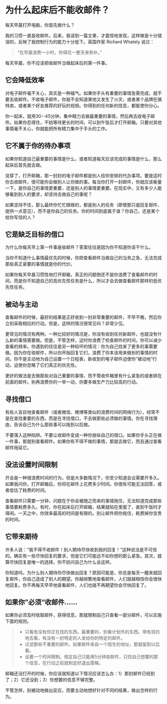 # 为什么起床后不能收邮件？

每天早晨打开电脑，你首先做什么？

我的习惯一直是收邮件。后来，我读到一篇文章，才震惊地发现，这样做是十分错误的，反映了我控制行为的能力十分低下。英国作家 Richard Whately 说过：

> “在早晨浪费一小时，你得花一整天来弥补。”

每天早晨，你不应该把收邮件当做起床后的第一件事。

## 它会降低效率

对电子邮件毫不关心，其实是一种福气。如果你手头有重要的事情急需完成，就不要去收邮件。不收电子邮件，你就不会知道某地又发生了火灾，或者某个品牌在搞特卖，或者某个好友推荐的好玩的视频。你得到的任何新的信息，都能使你分心。

你一起床，就用30--45分钟，集中精力去做最重要的事情，然后再去收电子邮件。如果你忍得住，不妨等待更长的时间，可以到午饭后才打开邮箱。只要对其他事情毫不关心，你就能把所有精力集中于手头的工作。

## 它不属于你的待办事项

如果你知道自己最重要的事情是什么，或者知道每天应该完成的事情是什么，那么起床后首先就去做。

说穿了，打开邮箱，那一封封的电子邮件都是别人给你安排的代办事项。要是这时你去收邮件，很可能你会做别人让你做的事。每当你打开一封邮件，你就应该衡量一下，是你自己的事情更重要，还是别人的事情更重要。在现实中，又有多少人能够看到别人的要求，却坚持去做自己的事呢？

如果坚持不住，那么最终你忙忙碌碌的，都是别人的任务（即使那只是回复邮件、提供一点意见），而不是你自己的任务。你的时间到底属于谁？你自己，还是某个给你写信的人？

## 它是缺乏目标的借口

为什么你每天早上第一件事是收邮件？答案往往是因为你不知道你该干什么。

当你不知道什么事情最优先的时候，你把查看邮件当做自己的当务之急，无法完成那些真正紧要的事情就是你的代价。

如果你每天早晨习惯性地打开邮箱，真正的问题倒还不是你浪费了查看邮件的时间，而是你不知道自己的高优先性任务是什么，所以才会去做查看邮件那样的低优先性任务。

## 被动与主动

查看邮件的时候，最好的结果是正好收到一封非常重要的邮件，不早不晚，然后你立刻采取相应的行动。但是，这样的情况很常见吗？非常少见。

更常见的情况有两种。一种比较好的情况是，你没有收到任何新邮件，也就没有什么新的事情需要做。但是，不管怎样，这时你浪费了检查邮件的时间，你可以减少查看的频率。你遇到的往往是另一种较坏的情况：你为自己找来了更多的事需要做。因为你在收邮件，所以你开始回复它们，浪费了你本该用来做别的事情的时间。你不是主动地为自己设置一个日程表，新收到的电子邮件迫使你”被动地“行动，迫使你忽略了它们真正的优先性。

更好的做法是去做那些对自己重要的事情，而不管收件箱里有什么紧急的或者排在前面的邮件。别再浪费你的一举一动，你要多做生产力比较高的行动。

## 寻找借口

有些人盲目地查看邮件（或者微信、微博等类似的浪费时间的网络行为），经常不是在查找重要的东西，而是在寻找借口，不去做那些必须做的事情。你在寻找理由，告诉自己为什么那些事可以拖到以后做。

不要落入这种陷阱。不要让收邮件变成一种你放纵自己的借口。如果你手头正在做一件事，那就别查看邮件。如果你有不得不做的事情，那就去做它，而且通过查看邮件拖延它。

## 没法设置时间限制

开会是一种很浪费时间的行为，但是大多数情况下，你至少知道会议需要开多久。如果我问你，打开邮箱后，你将在邮件上花费多少时间。你很有可能无法回答，或者低估了耗费的时间。

查看邮件只需要一分钟，问题在于你会被随之而来的事情拖住，无法知道完成那些事情要耗费多久。有时，你在起床后打开邮箱，结果就陷在里面了，直到午饭时才得闲。一天之中，你效率最高的时间是有限的。别让邮件把你拖住，耗费掉你宝贵的时间。

## 它带来期待

许多人说：“我不得不收邮件！别人期待尽快收到我的回复！”这种说法是不可信的。确实有一些尽快回复的要求，但是它们可能远不如你想的那么紧急。其次，就算尽快回复是唯一的选择，你不妨问自己为什么会这样。

你知道吗，为什么别人期待你尽快做出回复？原因可能是，你总是每天一醒来就回复邮件，你自己造成了别人的期望。你越频繁地查看邮件，人们就越相信你会很快地回复。你不再每天早早地查看邮件，人们也就不再期望你会尽快回复了。

## 如果你”必须“收邮件……

如果你必须及时收取邮件，获得信息，那就限制自己只查看一部分邮件，可以实施下面的规则。

> - 只看有没有你正在找的东西。最重要的，别看计划外的东西。带有目的地去看，有没有一封特定的人发给你的特定的邮件。
> - 过滤那些不重要的邮件。如果邮件来自一个陌生的地址，那就留到以后看。
> - 设置一个时间限制。规定自己只能用5分钟收邮件，只找自己想要的那个信息，在行动之前就制定好退出策略。

邮箱还没打开的时候，你应该就知道以下情况应该怎么办：1）那封邮件已经到了；2）它还没到；3）你想要的信息不够完整。

不管怎样，别被动地做出反应，而要主动地想好针对不同的结果，做出怎样的行为。

